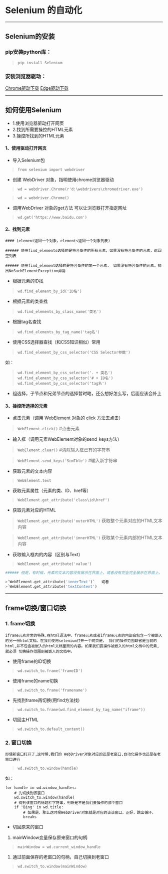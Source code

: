 # Selenium 的自动化 #
***
## Selenium的安装
### pip安装python库：

>`pip install Selenium`
### 安装浏览器驱动：

[Chrome驱动下载](https://chromedriver.storage.googleapis.com/index.html)
[Edge驱动下载](https://developer.microsoft.com/en-us/microsoft-edge/tools/webdriver/)

***
## 如何使用Selenium
* 1.使用浏览器驱动打开网页
* 2.找到所需要操控的HTML元素
*  3.操控所找到的HTML元素
#### 1、使用驱动打开网页
* 导入Selenium包
>`from selenium import webdriver`

* 创建 WebDriver 对象，指明使用chrome浏览器驱动

>`wd = webdriver.Chrome(r'd:\webdrivers\chromedriver.exe')`

>`wd = webdriver.Chrome()`

* 调用WebDriver 对象的get方法 可以让浏览器打开指定网址
>`wd.get('https://www.baidu.com')`

#### 2、找到元素

```shell
#### (element返回一个对象，elements返回一个对象列表)

###### 使用find_elements选择的是符合条件的所有元素，如果没有符合条件的元素，返回空列表

###### 使用find_element选择的是符合条件的第一个元素， 如果没有符合条件的元素，抛出NoSuchElementException异常
```

* 根据元素的ID找
>`wd.find_element_by_id('ID名')`
* 根据元素的类查找
>`wd.find_elements_by_class_name('类名')`
* 根据tag名查找
>`wd.find_elements_by_tag_name('tag名')`
* 使用CSS选择器查找（和CSS知识相似）常用
>`wd.find_element_by_css_selector('CSS Selector参数')`

如：
>`wd.find_element_by_css_selector('. + 类名')`
>`wd.find_element_by_css_selector('# + ID名')`
>`wd.find_element_by_css_selector('tag名')`
* 组选择，子节点和兄弟节点的选择暂时略，还么想好怎么写，后面应该会补上
#### 3、操控所选择的元素
* 点击元素（调用 WebElement 对象的 click 方法去点击）
>`WebElement.click()` #点击元素
* 输入框（调用元素WebElement对象的send_keys方法）
>`WebElement.clear()` #清除输入框已有的字符串

>`WebElement.send_keys('ScmTble')` #输入新字符串
* 获取元素的文本内容
>`WebElement.text`
* 获取元素属性（元素的类、ID、href等）
>`WebElement.get_attribute('class\id\href')`
* 获取元素对应的HTML
>`WebElement.get_attribute('outerHTML')` 获取整个元素对应的HTML文本内容

>`WebElement.get_attribute('innerHTML')` 获取某个元素内部的HTML文本内容
* 获取输入框内的内容（区别与Text）
>`WebElement.get_attribute('value')`

```python
###### 但是，有时候，元素的文本内容没有展示在界面上，或者没有完全完全展示在界面上。 这时，用WebElement对象的text属性，获取文本内容，就会有问题。出现这种情况，可以尝试使用

>`WebElement.get_attribute('innerText')`   或者
>`WebElement.get_attribute('textContent')
```

---------------------------------------



## frame切换/窗口切换

### 1. frame切换

```shell
iframe元素非常的特殊,在html语法中，frame元素或者iframe元素的内部会包含一个被嵌入的另一份html文档。在我们使用selenium打开一个网页是， 我们的操作范围缺省是当前的 html,并不包含被嵌入的html文档里面的内容。如果我们要操作被嵌入的html文档中的元素,就必须 切换操作范围到被嵌入的文档中。
```

* 使用frame的ID切换

> `wd.switch_to.frame('frameID')`

* 使用frame的name切换

> `wd.switch_to.frame('framename')`

* 先找到frame再切换(用find方法找)

> `wd.switch_to.frame(wd.find_element_by_tag_name("iframe"))`

* 切回主HTML

> `wd.switch_to.default_content()`

### 2. 窗口切换

```shell
即使新窗口打开了,这时候,我们的 WebDriver对象对应的还是老窗口,自动化操作也还是在老窗口进行
```

> `wd.switch_to.window(handle)`

如：

```
for handle in wd.window_handles:
    # 先切换到该窗口
    wd.switch_to.window(handle)
    # 得到该窗口的标题栏字符串，判断是不是我们要操作的那个窗口
    if 'Bing' in wd.title:
        # 如果是，那么这时候WebDriver对象就是对应的该该窗口，正好，跳出循环，
        breaks
```

* 切回原来的窗口

1. mainWindow变量保存原来窗口的句柄

> `mainWindow = wd.current_window_handle`

1. 通过前面保存的老窗口的句柄，自己切换到老窗口

> `wd.switch_to.window(mainWindow)`